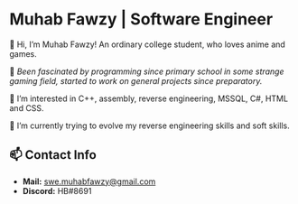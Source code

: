 # Muhab Fawzy | Software Engineer

👋 Hi, I’m Muhab Fawzy! An ordinary college student, who loves anime and games.

🎄 *Been fascinated by programming since primary school in some strange gaming field, started to work on general projects since preparatory.*

👀 I’m interested in C++, assembly, reverse engineering, MSSQL, C#, HTML and CSS.

🌱 I’m currently trying to evolve my reverse engineering skills and soft skills.

## 📫 Contact Info
- **Mail:**    swe.muhabfawzy@gmail.com
- **Discord:** HB#8691
